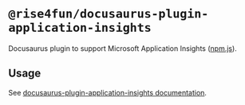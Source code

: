 # `@rise4fun/docusaurus-plugin-application-insights`

Docusaurus plugin to support Microsoft Application Insights ([npm.js](https://www.npmjs.com/package/@rise4fun/docusaurus-plugin-application-insights)).

## Usage

See [docusaurus-plugin-application-insights documentation](https://microsoft.github.io/docusaurus-plugins/docs/plugins/docusaurus-plugin-application-insights).
